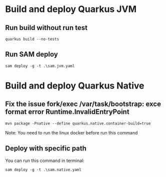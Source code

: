 # Build and deploy Quarkus JVM

## Run build without run test

``` shell script
quarkus build --no-tests
```
## Run SAM deploy

``` shell script
sam deploy -g -t .\sam.jvm.yaml
```

# Build and deploy Quarkus Native
## Fix the issue fork/exec /var/task/bootstrap: exce format error Runtime.InvalidEntryPoint

``` shell script
mvn package -Pnative --define quarkus.native.container-build=true
```
Note: You need to run the linux docker before run this command

## Deploy with specific path

You can run this command in terminal:
```shell script
sam deploy -g -t .\sam.native.yaml
```
